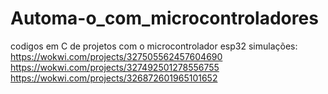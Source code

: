 # Automa-o_com_microcontroladores
codigos em C de projetos com o microcontrolador esp32
simulações: https://wokwi.com/projects/327505562457604690
            https://wokwi.com/projects/327492501278556755
            https://wokwi.com/projects/326872601965101652
